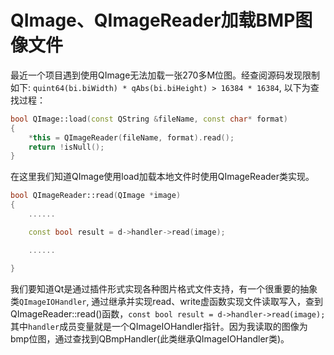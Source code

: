# QImage、QImageReader加载BMP图像文件
最近一个项目遇到使用QImage无法加载一张270多M位图。经查阅源码发现限制如下: `quint64(bi.biWidth) * qAbs(bi.biHeight) > 16384 * 16384`, 以下为查找过程：

```C++
bool QImage::load(const QString &fileName, const char* format)
{
    *this = QImageReader(fileName, format).read();
    return !isNull();
}
```
在这里我们知道QImage使用load加载本地文件时使用QImageReader类实现。

```C++
bool QImageReader::read(QImage *image)
{
    ......

    const bool result = d->handler->read(image);

    ......

}
```
我们要知道Qt是通过插件形式实现各种图片格式文件支持，有一个很重要的抽象类`QImageIOHandler`, 通过继承并实现read、write虚函数实现文件读取写入，查到QImageReader::read()函数，`const bool result = d->handler->read(image);`其中`handler`成员变量就是一个QImageIOHandler指针。因为我读取的图像为bmp位图，通过查找到QBmpHandler(此类继承QImageIOHandler类)。
